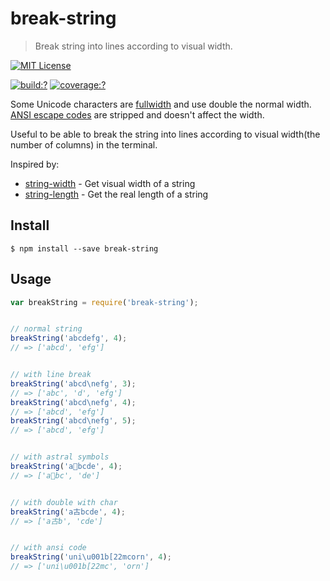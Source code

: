 # break-string

> Break string into lines according to visual width.

[![MIT License](https://img.shields.io/badge/license-MIT_License-green.svg?style=flat-square)](https://github.com/bubkoo/break-string/blob/master/LICENSE)

[![build:?](https://img.shields.io/travis/bubkoo/break-string/master.svg?style=flat-square)](https://travis-ci.org/bubkoo/break-string)
[![coverage:?](https://img.shields.io/coveralls/bubkoo/break-string/master.svg?style=flat-square)](https://coveralls.io/github/bubkoo/break-string)


Some Unicode characters are [fullwidth](https://en.wikipedia.org/wiki/Halfwidth_and_fullwidth_forms) and use double the normal width. [ANSI escape codes](http://en.wikipedia.org/wiki/ANSI_escape_code) are stripped and doesn't affect the width.

Useful to be able to break the string into lines according to visual width(the number of columns) in the terminal.

Inspired by:

- [string-width](https://github.com/sindresorhus/string-width) - Get visual width of a string
- [string-length](https://github.com/sindresorhus/string-length) - Get the real length of a string

## Install 

```
$ npm install --save break-string
```


## Usage

```js
var breakString = require('break-string');


// normal string
breakString('abcdefg', 4);
// => ['abcd', 'efg']


// with line break
breakString('abcd\nefg', 3);
// => ['abc', 'd', 'efg']
breakString('abcd\nefg', 4);
// => ['abcd', 'efg']
breakString('abcd\nefg', 5);
// => ['abcd', 'efg']


// with astral symbols
breakString('a🐴bcde', 4);
// => ['a🐴bc', 'de']


// with double with char
breakString('a古bcde', 4);
// => ['a古b', 'cde']


// with ansi code
breakString('uni\u001b[22mcorn', 4);
// => ['uni\u001b[22mc', 'orn']
```
